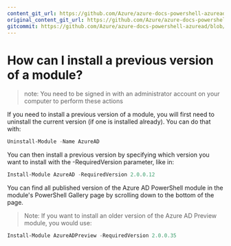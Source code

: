 ```yaml
---
content_git_url: https://github.com/Azure/azure-docs-powershell-azuread/blob/RobdeJong-patch-8/Azure%20AD%20Cmdlets/docs-conceptual/Install-previous-version.md
original_content_git_url: https://github.com/Azure/azure-docs-powershell-azuread/blob/RobdeJong-patch-8/Azure%20AD%20Cmdlets/docs-conceptual/Install-previous-version.md
gitcommit: https://github.com/Azure/azure-docs-powershell-azuread/blob/0d95d3322bbbbc907c69c73083749b619fb55d82
---
```

# How can I install a previous version of a module?

> note: You need to be signed in with an administrator account on your computer to perform these actions

If you need to install a previous version of a module, you will first need to uninstall the current version (if one is installed already). You can do that with:

```powershell
Uninstall-Module -Name AzureAD
```

You can then install a previous version by specifying which version you want to install with the -RequiredVersion parameter, like in:

```powershell
Install-Module AzureAD -RequiredVersion 2.0.0.12
```

You can find all published version of the Azure AD PowerShell module in the module's PowerShell Gallery page by scrolling down to the bottom of the page.

> Note: If you want to install an older version of the Azure AD Preview module, you would use:

```powershell
Install-Module AzureADPreview -RequiredVersion 2.0.0.35
```